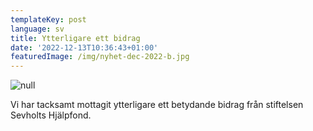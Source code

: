 ```yaml
---
templateKey: post
language: sv
title: Ytterligare ett bidrag
date: '2022-12-13T10:36:43+01:00'
featuredImage: /img/nyhet-dec-2022-b.jpg
---
```

![null](/img/nyhet-dec-2022-b.jpg)

Vi har tacksamt mottagit ytterligare ett betydande bidrag från stiftelsen Sevholts Hjälpfond.
